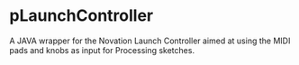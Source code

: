# pLaunchController
A JAVA wrapper for the Novation Launch Controller aimed at using the MIDI pads and knobs as input for Processing sketches.
